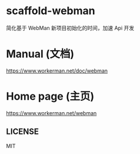 # scaffold-webman
简化基于 WebMan 新项目初始化的时间，加速 Api 开发

# Manual (文档)

https://www.workerman.net/doc/webman

# Home page (主页)
https://www.workerman.net/webman


## LICENSE

MIT
